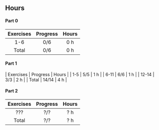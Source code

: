 ## Hours

#### Part 0
| Exercises | Progress | Hours |
| :----:|:----:|:----:|
| 1-6 | 0/6 | 0 h |
| Total | 0/6 |0 h

#### Part 1
| Exercises | Progress | Hours |
| 1-5 | 5/5 | 1 h |
| 6-11 | 6/6 | 1 h |
| 12-14 | 3/3 | 2 h |
| Total | 14/14 | 4 h |

#### Part 2
| Exercises | Progress | Hours |
| :----:|:----:|:----:|
| ??? | ?/? | ? h |
| Total | ?/? | ? h
